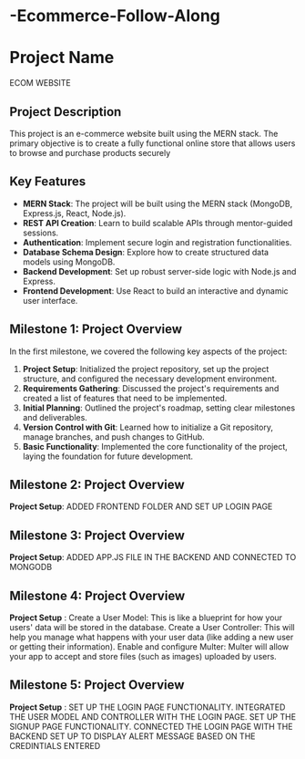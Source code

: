 # -Ecommerce-Follow-Along

# Project Name
ECOM WEBSITE

## Project Description
This project is an e-commerce website built using the MERN stack. The primary objective is to create a fully functional online store that allows users to browse and purchase products securely

## Key Features
- **MERN Stack**: The project will be built using the MERN stack (MongoDB, Express.js, React, Node.js).
- **REST API Creation**: Learn to build scalable APIs through mentor-guided sessions.
- **Authentication**: Implement secure login and registration functionalities.
- **Database Schema Design**: Explore how to create structured data models using MongoDB.
- **Backend Development**: Set up robust server-side logic with Node.js and Express.
- **Frontend Development**: Use React to build an interactive and dynamic user interface.

## Milestone 1: Project Overview
In the first milestone, we covered the following key aspects of the project:

1. **Project Setup**: Initialized the project repository, set up the project structure, and configured the necessary development environment.
2. **Requirements Gathering**: Discussed the project's requirements and created a list of features that need to be implemented.
3. **Initial Planning**: Outlined the project's roadmap, setting clear milestones and deliverables.
4. **Version Control with Git**: Learned how to initialize a Git repository, manage branches, and push changes to GitHub.
5. **Basic Functionality**: Implemented the core functionality of the project, laying the foundation for future development.


## Milestone 2: Project Overview
**Project Setup**: ADDED FRONTEND FOLDER AND SET UP LOGIN PAGE

## Milestone 3: Project Overview
**Project Setup**: ADDED APP.JS FILE IN THE BACKEND AND CONNECTED TO MONGODB

## Milestone 4: Project Overview
**Project Setup** : Create a User Model: This is like a blueprint for how your users' data will be 
                    stored in the database.
                    Create a User Controller: This will help you manage what happens with your user data (like adding a new user or getting their information).
                    Enable and configure Multer: Multer will allow your app to accept and store files (such as images) uploaded by users.

## Milestone 5: Project Overview
**Project Setup** : SET UP THE LOGIN PAGE FUNCTIONALITY.
                    INTEGRATED THE USER MODEL AND CONTROLLER WITH THE LOGIN PAGE.
                    SET UP THE SIGNUP PAGE FUNCTIONALITY.
                    CONNECTED THE LOGIN PAGE WITH THE BACKEND
                    SET UP TO DISPLAY ALERT MESSAGE BASED ON THE CREDINTIALS ENTERED
                    